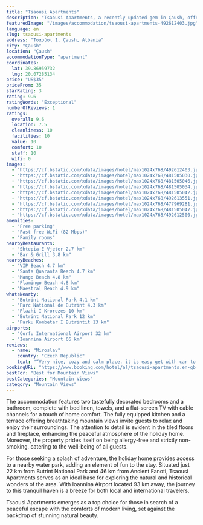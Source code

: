 ```yaml
---
title: "Tsaousi Apartments"
description: "Tsaousi Apartments, a recently updated gem in Çaush, offers travelers a serene retreat with its well-manicured garden and the charm of modern amenities."
featuredImage: "/images/accommodation/tsaousi-apartments-492612403.jpg"
language: en
slug: tsaousi-apartments
address: "Τσαούσι 1, Çaush, Albania"
city: "Çaush"
location: "Çaush"
accommodationType: "apartment"
coordinates:
  lat: 39.86959732
  lng: 20.07285134
price: "US$35"
priceFrom: 35
starRating: 3
rating: 9.6
ratingWords: "Exceptional"
numberOfReviews: 1
ratings:
  overall: 9.6
  location: 7.5
  cleanliness: 10
  facilities: 10
  value: 10
  comfort: 10
  staff: 10
  wifi: 0
images:
  - "https://cf.bstatic.com/xdata/images/hotel/max1024x768/492612403.jpg?k=abb406bd34982229af39993011873e84db64521273173f79f59637f89ac00c37&o=&hp=1"
  - "https://cf.bstatic.com/xdata/images/hotel/max1024x768/481505030.jpg?k=e0a3faf21303289202758c10294d737ab5217181c2116ca3a11fa4f1e591f7bd&o=&hp=1"
  - "https://cf.bstatic.com/xdata/images/hotel/max1024x768/481505046.jpg?k=04022bf688355331fedc48c0a74952dfaf80620bf951ec11f05d3abd812fbfd6&o=&hp=1"
  - "https://cf.bstatic.com/xdata/images/hotel/max1024x768/481505034.jpg?k=34e44527823430e986d8f77c17120e339456c4d5d23efb90c79ccc37ac7bd708&o=&hp=1"
  - "https://cf.bstatic.com/xdata/images/hotel/max1024x768/481505042.jpg?k=5f6be33ae0ae3b57caf0c512d6859bda9a6a50853f5960c4f5ff86a5ec987d82&o=&hp=1"
  - "https://cf.bstatic.com/xdata/images/hotel/max1024x768/492613551.jpg?k=5e7be360f35f76f026223e21b168e06d7ef79957e21118c0b4cc0241b20ecdfc&o=&hp=1"
  - "https://cf.bstatic.com/xdata/images/hotel/max1024x768/477969281.jpg?k=a5b57fea9536ec772936e7214e3679517f452f992e3e3a4380ede16fee072013&o=&hp=1"
  - "https://cf.bstatic.com/xdata/images/hotel/max1024x768/481505047.jpg?k=b810eed82480e9175c1acf584d442c1eb8b97caec4af11c36fa4ab0dd768d40d&o=&hp=1"
  - "https://cf.bstatic.com/xdata/images/hotel/max1024x768/492612500.jpg?k=81b0389d707ad45b9e964df4ee40c6016136701f53f3c77c53a39ffd0c02d3d8&o=&hp=1"
amenities:
  - "Free parking"
  - "Fast free WiFi (82 Mbps)"
  - "Family rooms"
nearbyRestaurants:
  - "Shtepia E Vjeter 2.7 km"
  - "Bar & Grill 3.8 km"
nearbyBeaches:
  - "VIP Beach 4.7 km"
  - "Santa Quaranta Beach 4.7 km"
  - "Mango Beach 4.8 km"
  - "Flamingo Beach 4.8 km"
  - "Maestral Beach 4.9 km"
whatsNearby:
  - "Butrint National Park 4.1 km"
  - "Parc National de Butrint 4.3 km"
  - "Plazhi I Krorezes 10 km"
  - "Butrint National Park 12 km"
  - "Parku Kombetar I Butrintit 13 km"
airports:
  - "Corfu International Airport 32 km"
  - "Ioannina Airport 66 km"
reviews:
  - name: "Miroslav"
    country: "Czech Republic"
    text: "“Very nice, cozy and calm place. it is easy get with car to the sea. Perfect and easy communication in English. The partment is clear and suitable also for longer stay.”"
bookingURL: "https://www.booking.com/hotel/al/tsaousi-apartments.en-gb.html?aid=8035640"
bestFor: "Best for Mountain Views"
bestCategories: "Mountain Views"
category: "Mountain Views"
---
```


The accommodation features two tastefully decorated bedrooms and a bathroom, complete with bed linen, towels, and a flat-screen TV with cable channels for a touch of home comfort. The fully equipped kitchen and a terrace offering breathtaking mountain views invite guests to relax and enjoy their surroundings. The attention to detail is evident in the tiled floors and fireplace, enhancing the peaceful atmosphere of the holiday home. Moreover, the property prides itself on being allergy-free and strictly non-smoking, catering to the well-being of all guests.

For those seeking a splash of adventure, the holiday home provides access to a nearby water park, adding an element of fun to the stay. Situated just 22 km from Butrint National Park and 46 km from Ancient Fanoti, Tsaousi Apartments serves as an ideal base for exploring the natural and historical wonders of the area. With Ioannina Airport located 93 km away, the journey to this tranquil haven is a breeze for both local and international travelers.

Tsaousi Apartments emerges as a top choice for those in search of a peaceful escape with the comforts of modern living, set against the backdrop of stunning natural beauty.